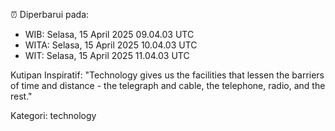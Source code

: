 ⏰ Diperbarui pada:
- WIB: Selasa, 15 April 2025 09.04.03 UTC
- WITA: Selasa, 15 April 2025 10.04.03 UTC
- WIT: Selasa, 15 April 2025 11.04.03 UTC

Kutipan Inspiratif:
"Technology gives us the facilities that lessen the barriers of time and distance - the telegraph and cable, the telephone, radio, and the rest."


Kategori: technology

